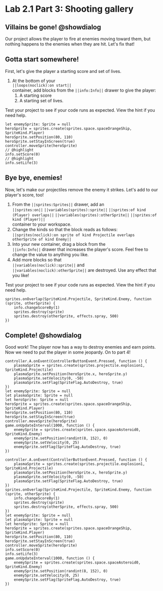 # Lab 2.1 Part 3: Shooting gallery

## Villains be gone! @showdialog

Our project allows the player to fire at enemies moving toward them,
but nothing happens to the enemies when they are hit. Let's fix that!

## Gotta start somewhere!

First, let's give the player a starting score and set of lives.

1.   At the bottom of your   
``||loops(noclick):on start||``   
container, add blocks
from the ``||info:Info||`` drawer to give the player:
     1.   A starting score
     1.   A starting set of lives.

Test your project to see if your code runs as expected.
View the hint if you need help.

```blocks
let enemySprite: Sprite = null
heroSprite = sprites.create(sprites.space.spaceOrangeShip, SpriteKind.Player)
heroSprite.setPosition(80, 110)
heroSprite.setStayInScreen(true)
controller.moveSprite(heroSprite)
// @highlight
info.setScore(0)
// @highlight
info.setLife(3)
```

## Bye bye, enemies!

Now, let's make our projectiles remove the enemy it strikes.
Let's add to our player's score, too!

1.   From the ``||sprites:Sprites||`` drawer, add an   
``||sprites:on||`` ``||variables(sprites):sprite||``
``||sprites:of kind (Player) overlaps||`` ``||variables(sprites):otherSprite||``
``||sprites:of kind (Player)||``   
container to your workspace.
1.   Change the kinds so that the block reads as follows:   
``||sprites(noclick):on sprite of kind Projectile overlaps otherSprite of kind Enemy||``
1.   Into your new container, drag a block from the   
``||info:Info||`` drawer
that increases the player's score. Feel free to change the value to anything
you like.
1.   Add more blocks so that   
``||variables(noclick):sprite||`` and   
``||variables(noclick):otherSprite||`` are destroyed. Use any effect
that you like!

Test your project to see if your code runs as expected.
View the hint if you need help.

```block
sprites.onOverlap(SpriteKind.Projectile, SpriteKind.Enemy, function (sprite, otherSprite) {
    info.changeScoreBy(1)
    sprites.destroy(sprite)
    sprites.destroy(otherSprite, effects.spray, 500)
})
```

## Complete! @showdialog

Good work! The player now has a way to destroy enemies and earn points.
Now we need to put the player in some jeopardy. On to part 4!

```template
controller.A.onEvent(ControllerButtonEvent.Pressed, function () {
    plasmaSprite = sprites.create(sprites.projectile.explosion1, SpriteKind.Projectile)
    plasmaSprite.setPosition(heroSprite.x, heroSprite.y)
    plasmaSprite.setVelocity(0, -50)
    plasmaSprite.setFlag(SpriteFlag.AutoDestroy, true)
})
let enemySprite: Sprite = null
let plasmaSprite: Sprite = null
let heroSprite: Sprite = null
heroSprite = sprites.create(sprites.space.spaceOrangeShip, SpriteKind.Player)
heroSprite.setPosition(80, 110)
heroSprite.setStayInScreen(true)
controller.moveSprite(heroSprite)
game.onUpdateInterval(1000, function () {
    enemySprite = sprites.create(sprites.space.spaceAsteroid0, SpriteKind.Enemy)
    enemySprite.setPosition(randint(8, 152), 0)
    enemySprite.setVelocity(0, 25)
    enemySprite.setFlag(SpriteFlag.AutoDestroy, true)
})
```

```ghost
controller.A.onEvent(ControllerButtonEvent.Pressed, function () {
    plasmaSprite = sprites.create(sprites.projectile.explosion1, SpriteKind.Projectile)
    plasmaSprite.setPosition(heroSprite.x, heroSprite.y)
    plasmaSprite.setVelocity(0, -50)
    plasmaSprite.setFlag(SpriteFlag.AutoDestroy, true)
})
sprites.onOverlap(SpriteKind.Projectile, SpriteKind.Enemy, function (sprite, otherSprite) {
    info.changeScoreBy(1)
    sprites.destroy(sprite)
    sprites.destroy(otherSprite, effects.spray, 500)
})
let enemySprite: Sprite = null
let plasmaSprite: Sprite = null
let heroSprite: Sprite = null
heroSprite = sprites.create(sprites.space.spaceOrangeShip, SpriteKind.Player)
heroSprite.setPosition(80, 110)
heroSprite.setStayInScreen(true)
controller.moveSprite(heroSprite)
info.setScore(0)
info.setLife(3)
game.onUpdateInterval(1000, function () {
    enemySprite = sprites.create(sprites.space.spaceAsteroid0, SpriteKind.Enemy)
    enemySprite.setPosition(randint(8, 152), 0)
    enemySprite.setVelocity(0, 25)
    enemySprite.setFlag(SpriteFlag.AutoDestroy, true)
})
```